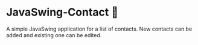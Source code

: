 # JavaSwing-Contact :space_invader:	
A simple JavaSwing application for a list of contacts.
New contacts can be added and existing one can be edited.
